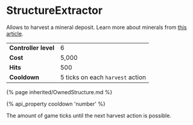 # StructureExtractor

<img src="img/extractor.png" alt="" align="right" />

Allows to harvest a mineral deposit. Learn more about minerals from [this article](/resources.html).</p>

<table class="table gameplay-info">
    <tbody>
    <tr>
        <td><strong>Controller level</strong></td>
        <td>6</td>
    </tr>
    <tr>
        <td><strong>Cost</strong></td>
        <td>5,000</td>
    </tr>
    <tr>
        <td><strong>Hits</strong></td>
        <td>500</td>
    </tr>
    <tr>
        <td><strong>Cooldown</strong></td>
        <td>5 ticks on each <code>harvest</code> action</td>
    </tr>
    </tbody>
</table>

{% page inherited/OwnedStructure.md %}

{% api_property cooldown 'number' %}

The amount of game ticks until the next harvest action is possible.


